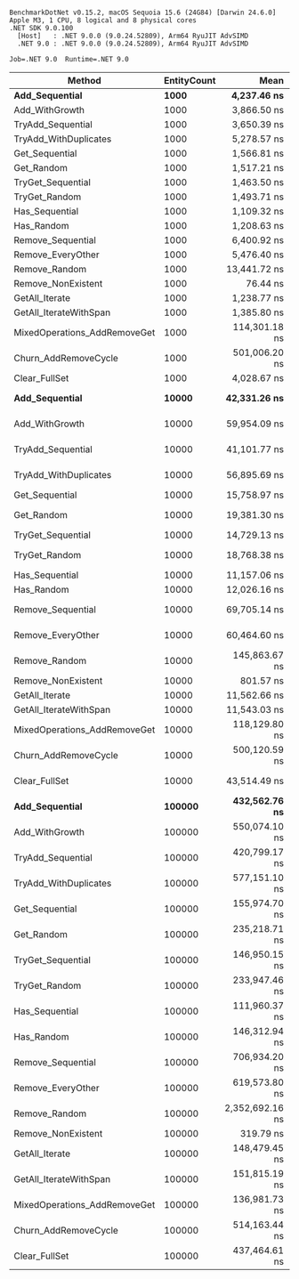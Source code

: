 ```

BenchmarkDotNet v0.15.2, macOS Sequoia 15.6 (24G84) [Darwin 24.6.0]
Apple M3, 1 CPU, 8 logical and 8 physical cores
.NET SDK 9.0.100
  [Host]   : .NET 9.0.0 (9.0.24.52809), Arm64 RyuJIT AdvSIMD
  .NET 9.0 : .NET 9.0.0 (9.0.24.52809), Arm64 RyuJIT AdvSIMD

Job=.NET 9.0  Runtime=.NET 9.0  

```
| Method                       | EntityCount | Mean            | Error        | StdDev        | Rank | Gen0     | Gen1     | Gen2     | Allocated |
|----------------------------- |------------ |----------------:|-------------:|--------------:|-----:|---------:|---------:|---------:|----------:|
| **Add_Sequential**               | **1000**        |     **4,237.46 ns** |    **74.235 ns** |     **65.808 ns** |   **13** |   **3.9902** |   **0.0992** |        **-** |   **33456 B** |
| Add_WithGrowth               | 1000        |     3,866.50 ns |    48.608 ns |     63.204 ns |   11 |   3.9291 |   0.1297 |        - |   32904 B |
| TryAdd_Sequential            | 1000        |     3,650.39 ns |    15.961 ns |     13.328 ns |   10 |   3.9940 |   0.0992 |        - |   33456 B |
| TryAdd_WithDuplicates        | 1000        |     5,278.57 ns |    14.047 ns |     13.140 ns |   14 |   3.9902 |   0.0992 |        - |   33456 B |
| Get_Sequential               | 1000        |     1,566.81 ns |     0.685 ns |      0.572 ns |    9 |        - |        - |        - |         - |
| Get_Random                   | 1000        |     1,517.21 ns |     0.539 ns |      0.478 ns |    8 |        - |        - |        - |         - |
| TryGet_Sequential            | 1000        |     1,463.50 ns |     0.613 ns |      0.544 ns |    8 |        - |        - |        - |         - |
| TryGet_Random                | 1000        |     1,493.71 ns |     0.490 ns |      0.435 ns |    8 |        - |        - |        - |         - |
| Has_Sequential               | 1000        |     1,109.32 ns |     0.517 ns |      0.458 ns |    4 |        - |        - |        - |         - |
| Has_Random                   | 1000        |     1,208.63 ns |     0.481 ns |      0.450 ns |    5 |        - |        - |        - |         - |
| Remove_Sequential            | 1000        |     6,400.92 ns |    12.927 ns |     12.092 ns |   16 |   3.9902 |   0.0992 |        - |   33456 B |
| Remove_EveryOther            | 1000        |     5,476.40 ns |    11.611 ns |     10.293 ns |   15 |   3.9902 |   0.0992 |        - |   33456 B |
| Remove_Random                | 1000        |    13,441.72 ns |    34.566 ns |     30.642 ns |   20 |   7.5836 |   0.6256 |        - |   63496 B |
| Remove_NonExistent           | 1000        |        76.44 ns |     0.210 ns |      0.175 ns |    1 |        - |        - |        - |         - |
| GetAll_Iterate               | 1000        |     1,238.77 ns |     2.612 ns |      2.444 ns |    6 |   0.9575 |        - |        - |    8024 B |
| GetAll_IterateWithSpan       | 1000        |     1,385.80 ns |     2.691 ns |      2.517 ns |    7 |   0.9575 |        - |        - |    8024 B |
| MixedOperations_AddRemoveGet | 1000        |   114,301.18 ns | 1,756.626 ns |  1,643.149 ns |   30 |   2.4414 |        - |        - |   21448 B |
| Churn_AddRemoveCycle         | 1000        |   501,006.20 ns | 1,361.005 ns |  1,206.496 ns |   36 | 427.7344 | 427.7344 | 427.7344 | 2342623 B |
| Clear_FullSet                | 1000        |     4,028.67 ns |    14.111 ns |     13.200 ns |   12 |   3.9902 |   0.0992 |        - |   33456 B |
| **Add_Sequential**               | **10000**       |    **42,331.26 ns** |   **127.275 ns** |    **119.053 ns** |   **25** |  **36.9873** |  **36.9873** |  **36.9873** |  **263329 B** |
| Add_WithGrowth               | 10000       |    59,954.09 ns |   350.551 ns |    327.905 ns |   28 | 111.0840 | 111.0840 | 111.0840 |  556299 B |
| TryAdd_Sequential            | 10000       |    41,101.77 ns |   140.720 ns |    131.629 ns |   24 |  36.9873 |  36.9873 |  36.9873 |  263329 B |
| TryAdd_WithDuplicates        | 10000       |    56,895.69 ns |   130.106 ns |    121.701 ns |   27 |  36.9873 |  36.9873 |  36.9873 |  263329 B |
| Get_Sequential               | 10000       |    15,758.97 ns |    61.114 ns |     57.166 ns |   22 |        - |        - |        - |         - |
| Get_Random                   | 10000       |    19,381.30 ns |   378.482 ns |    577.982 ns |   23 |        - |        - |        - |         - |
| TryGet_Sequential            | 10000       |    14,729.13 ns |    19.471 ns |     18.214 ns |   21 |        - |        - |        - |         - |
| TryGet_Random                | 10000       |    18,768.38 ns |   347.819 ns |    372.163 ns |   23 |        - |        - |        - |         - |
| Has_Sequential               | 10000       |    11,157.06 ns |     5.061 ns |      4.226 ns |   17 |        - |        - |        - |         - |
| Has_Random                   | 10000       |    12,026.16 ns |    10.524 ns |      9.844 ns |   19 |        - |        - |        - |         - |
| Remove_Sequential            | 10000       |    69,705.14 ns |   245.940 ns |    230.053 ns |   29 |  36.9873 |  36.9873 |  36.9873 |  263329 B |
| Remove_EveryOther            | 10000       |    60,464.60 ns |   190.702 ns |    178.383 ns |   28 |  36.9873 |  36.9873 |  36.9873 |  263330 B |
| Remove_Random                | 10000       |   145,863.67 ns | 1,351.160 ns |  1,263.876 ns |   32 |  68.8477 |  68.8477 |  68.8477 |  541942 B |
| Remove_NonExistent           | 10000       |       801.57 ns |     1.118 ns |      1.046 ns |    3 |        - |        - |        - |         - |
| GetAll_Iterate               | 10000       |    11,562.66 ns |    27.343 ns |     25.577 ns |   18 |   9.5215 |        - |        - |   80024 B |
| GetAll_IterateWithSpan       | 10000       |    11,543.03 ns |    28.726 ns |     26.871 ns |   18 |   9.5215 |        - |        - |   80024 B |
| MixedOperations_AddRemoveGet | 10000       |   118,129.80 ns | 2,305.601 ns |  2,156.661 ns |   30 |  19.8975 |        - |        - |  168018 B |
| Churn_AddRemoveCycle         | 10000       |   500,120.59 ns | 1,556.928 ns |  1,380.176 ns |   36 | 427.7344 | 427.7344 | 427.7344 | 2342623 B |
| Clear_FullSet                | 10000       |    43,514.49 ns |   144.537 ns |    128.128 ns |   26 |  36.9873 |  36.9873 |  36.9873 |  263329 B |
| **Add_Sequential**               | **100000**      |   **432,562.76 ns** | **1,710.987 ns** |  **1,600.459 ns** |   **35** | **430.6641** | **365.7227** | **333.4961** | **2607417 B** |
| Add_WithGrowth               | 100000      |   550,074.10 ns | 3,263.589 ns |  3,052.763 ns |   37 | 695.3125 | 625.0000 | 584.9609 | 4634293 B |
| TryAdd_Sequential            | 100000      |   420,799.17 ns | 1,836.244 ns |  1,717.624 ns |   35 | 429.6875 | 364.7461 | 333.0078 | 2607413 B |
| TryAdd_WithDuplicates        | 100000      |   577,151.10 ns | 1,609.099 ns |  1,426.425 ns |   38 | 429.6875 | 365.2344 | 333.0078 | 2607445 B |
| Get_Sequential               | 100000      |   155,974.70 ns |   149.209 ns |    139.570 ns |   33 |        - |        - |        - |         - |
| Get_Random                   | 100000      |   235,218.71 ns | 4,638.899 ns | 10,751.356 ns |   34 |        - |        - |        - |         - |
| TryGet_Sequential            | 100000      |   146,950.15 ns |   393.489 ns |    348.818 ns |   32 |        - |        - |        - |         - |
| TryGet_Random                | 100000      |   233,947.46 ns | 4,660.671 ns |  7,117.338 ns |   34 |        - |        - |        - |         - |
| Has_Sequential               | 100000      |   111,960.37 ns |    53.176 ns |     41.516 ns |   30 |        - |        - |        - |         - |
| Has_Random                   | 100000      |   146,312.94 ns | 2,801.805 ns |  2,620.810 ns |   32 |        - |        - |        - |         - |
| Remove_Sequential            | 100000      |   706,934.20 ns | 2,498.842 ns |  2,215.158 ns |   40 | 429.6875 | 365.2344 | 333.0078 | 2607409 B |
| Remove_EveryOther            | 100000      |   619,573.80 ns | 2,847.103 ns |  2,663.182 ns |   39 | 429.6875 | 365.2344 | 333.0078 | 2607409 B |
| Remove_Random                | 100000      | 2,352,692.16 ns | 8,614.961 ns |  7,636.939 ns |   41 | 914.0625 | 820.3125 | 792.9688 | 5134188 B |
| Remove_NonExistent           | 100000      |       319.79 ns |     0.465 ns |      0.435 ns |    2 |        - |        - |        - |         - |
| GetAll_Iterate               | 100000      |   148,479.45 ns | 1,186.980 ns |  1,052.227 ns |   32 | 171.3867 | 171.3867 | 171.3867 |  800138 B |
| GetAll_IterateWithSpan       | 100000      |   151,815.19 ns |   517.699 ns |    484.256 ns |   32 | 179.1992 | 179.1992 | 179.1992 |  800140 B |
| MixedOperations_AddRemoveGet | 100000      |   136,981.73 ns |   749.672 ns |    664.564 ns |   31 | 106.4453 |  40.7715 |        - |  891027 B |
| Churn_AddRemoveCycle         | 100000      |   514,163.44 ns | 2,153.672 ns |  2,014.546 ns |   36 | 441.4063 | 370.1172 | 334.9609 | 2342573 B |
| Clear_FullSet                | 100000      |   437,464.61 ns | 1,133.736 ns |  1,005.027 ns |   35 | 430.6641 | 366.6992 | 333.9844 | 2607421 B |
